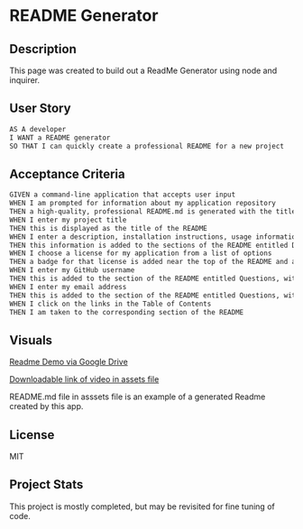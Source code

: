 # README Generator

## Description
This page was created to build out a ReadMe Generator using node and inquirer.

## User Story

```md
AS A developer
I WANT a README generator
SO THAT I can quickly create a professional README for a new project
```

## Acceptance Criteria

```md
GIVEN a command-line application that accepts user input
WHEN I am prompted for information about my application repository
THEN a high-quality, professional README.md is generated with the title of my project and sections entitled Description, Table of Contents, Installation, Usage, License, Contributing, Tests, and Questions
WHEN I enter my project title
THEN this is displayed as the title of the README
WHEN I enter a description, installation instructions, usage information, contribution guidelines, and test instructions
THEN this information is added to the sections of the README entitled Description, Installation, Usage, Contributing, and Tests
WHEN I choose a license for my application from a list of options
THEN a badge for that license is added near the top of the README and a notice is added to the section of the README entitled License that explains which license the application is covered under
WHEN I enter my GitHub username
THEN this is added to the section of the README entitled Questions, with a link to my GitHub profile
WHEN I enter my email address
THEN this is added to the section of the README entitled Questions, with instructions on how to reach me with additional questions
WHEN I click on the links in the Table of Contents
THEN I am taken to the corresponding section of the README
```

## Visuals
[Readme Demo via Google Drive](https://drive.google.com/file/d/1WCIQrnw-6O3VR6s9tmP3eKA1yPT6LorD/view)

[Downloadable link of video in assets file](https://github.com/VishalManglani7/readme-generator/blob/main/assets/readmegendemo.webm)

README.md file in asssets file is an example of a generated Readme created by this app.

## License

MIT

## Project Stats

This project is mostly completed, but may be revisited for fine tuning of code.
